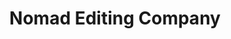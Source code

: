 ---
title: "Nomad Editing Company"
description: ""
date: null
featured: false
gallery: 
- 
  url: "/assets/images/nomad.png"
  caption: null
tags: ""
---